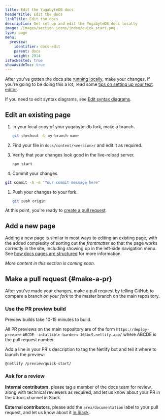 ```yaml
---
title: Edit the YugabyteDB docs
headerTitle: Edit the docs
linkTitle: Edit the docs
description: Get set up and edit the YugabyteDB docs locally
image: /images/section_icons/index/quick_start.png
type: page
menu:
  preview:
    identifier: docs-edit
    parent: docs
    weight: 2914
isTocNested: true
showAsideToc: true
---
```


After you've gotten the docs site [running locally](../docs-build/), make your changes. If you're going to be doing this a lot, read some [tips on setting up your text editor](../docs-editor-setup/).

If you need to edit syntax diagrams, see [Edit syntax diagrams](../syntax-diagrams/).

## Edit an existing page

1. In your local copy of your yugabyte-db fork, make a branch.

    ```sh
    git checkout -b my-branch-name
    ```

1. Find your file in `docs/content/<version>/` and edit it as required.

1. Verify that your changes look good in the live-reload server.

    ```sh
    npm start
    ```

1. Commit your changes.

  ```sh
  git commit -A -m "Your commit message here"
  ```

1. Push your changes to your fork.

    ```sh
    git push origin
    ```

At this point, you're ready to [create a pull request](#make-a-pr).

## Add a new page

Adding a new page is similar in most ways to editing an existing page, with the added complexity of sorting out the _frontmatter_ so that the page works correctly in the site, including showing up in the left-side navigation menu. See [how docs pages are structured](../docs-page-structure/) for more information.

_More content in this section is coming soon._

## Make a pull request {#make-a-pr}

After you've made your changes, make a pull request by telling GitHub to compare a branch _on your fork_ to the master branch on the main repository.

### Use the PR preview build

Preview builds take 10-15 minutes to build.

All PR previews on the main repository are of the form `https://deploy-preview-ABCDE--infallible-bardeen-164bc9.netlify.app/` where ABCDE is the pull request number.

Add a line in your PR's description to tag the Netlify bot and tell it where to launch the preview:

`@netlify /preview/quick-start/`

### Ask for a review

**Internal contributors**, please tag a member of the docs team for review, along with technical reviewers as required, and let us know about your PR in the #docs channel in Slack.

**External contributors**, please add the `area/documentation` label to your pull request, and let us know about it [in Slack](https://www.yugabyte.com/slack/).
